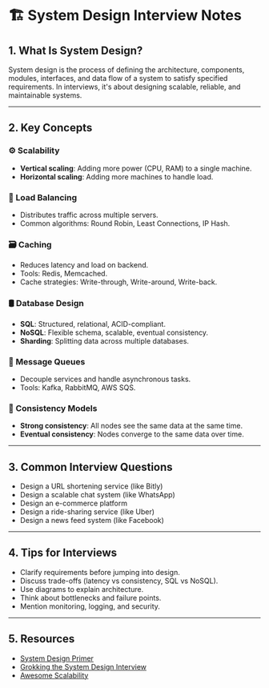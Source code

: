 # 🏗️ System Design Interview Notes

## 1. What Is System Design?
System design is the process of defining the architecture, components, modules, interfaces, and data flow of a system to satisfy specified requirements. In interviews, it's about designing scalable, reliable, and maintainable systems.

---

## 2. Key Concepts

### ⚙️ Scalability
- **Vertical scaling**: Adding more power (CPU, RAM) to a single machine.
- **Horizontal scaling**: Adding more machines to handle load.

### 🧱 Load Balancing
- Distributes traffic across multiple servers.
- Common algorithms: Round Robin, Least Connections, IP Hash.

### 🗃️ Caching
- Reduces latency and load on backend.
- Tools: Redis, Memcached.
- Cache strategies: Write-through, Write-around, Write-back.

### 🛢️ Database Design
- **SQL**: Structured, relational, ACID-compliant.
- **NoSQL**: Flexible schema, scalable, eventual consistency.
- **Sharding**: Splitting data across multiple databases.

### 📨 Message Queues
- Decouple services and handle asynchronous tasks.
- Tools: Kafka, RabbitMQ, AWS SQS.

### 🧭 Consistency Models
- **Strong consistency**: All nodes see the same data at the same time.
- **Eventual consistency**: Nodes converge to the same data over time.

---

## 3. Common Interview Questions

- Design a URL shortening service (like Bitly)
- Design a scalable chat system (like WhatsApp)
- Design an e-commerce platform
- Design a ride-sharing service (like Uber)
- Design a news feed system (like Facebook)

---

## 4. Tips for Interviews

- Clarify requirements before jumping into design.
- Discuss trade-offs (latency vs consistency, SQL vs NoSQL).
- Use diagrams to explain architecture.
- Think about bottlenecks and failure points.
- Mention monitoring, logging, and security.

---

## 5. Resources

- [System Design Primer](https://github.com/donnemartin/system-design-primer)
- [Grokking the System Design Interview](https://www.educative.io/courses/grokking-the-system-design-interview)
- [Awesome Scalability](https://github.com/binhnguyennus/awesome-scalability)
